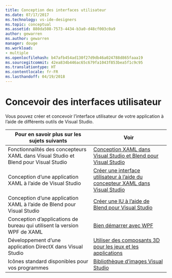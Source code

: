```yaml
---
title: Conception des interfaces utilisateur
ms.date: 07/17/2017
ms.technology: vs-ide-designers
ms.topic: conceptual
ms.assetid: 880da508-7573-4434-b3a0-d48cf003c0a9
author: gewarren
ms.author: gewarren
manager: douge
ms.workload:
- multiple
ms.openlocfilehash: b47afb454ad130f27d9db46a024788d865faaa19
ms.sourcegitcommit: 42ea834b446ac65c679fa1043f853bea5f1c9c95
ms.translationtype: HT
ms.contentlocale: fr-FR
ms.lasthandoff: 04/19/2018
---
```

# <a name="design-user-interfaces"></a>Concevoir des interfaces utilisateur

Vous pouvez créer et concevoir l’interface utilisateur de votre application à l’aide de différents outils de Visual Studio.

|Pour en savoir plus sur les sujets suivants|Voir|
|-------------------------|---------|
| Fonctionnalités des concepteurs XAML dans Visual Studio et Blend pour Visual Studio | [Conception XAML dans Visual Studio et Blend pour Visual Studio](../designers/designing-xaml-in-visual-studio.md) |
| Conception d’une application XAML à l’aide de Visual Studio|[Créer une interface utilisateur à l’aide du concepteur XAML dans Visual Studio](creating-a-ui-by-using-xaml-designer-in-visual-studio.md) |
| Conception d’une application XAML à l’aide de Blend pour Visual Studio | [Créer une IU à l’aide de Blend pour Visual Studio](creating-a-ui-by-using-blend-for-visual-studio.md) |
|Conception d’applications de bureau qui utilisent la version WPF de XAML | [Bien démarrer avec WPF](../designers/getting-started-with-wpf.md) |
| Développement d’une application DirectX dans Visual Studio | [Utiliser des composants 3D pour les jeux et les applications](../designers/working-with-3-d-assets-for-games-and-apps.md) |
| Icônes standard disponibles pour vos programmes | [Bibliothèque d’images Visual Studio](../designers/the-visual-studio-image-library.md) |
